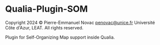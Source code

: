 # Qualia-Plugin-SOM

Copyright 2024 © Pierre-Emmanuel Novac <penovac@unice.fr> Université Côte d'Azur, LEAT. All rights reserved.

Plugin for Self-Organizing Map support inside Qualia.
